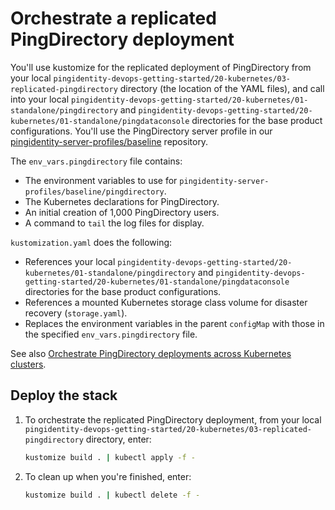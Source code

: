# Orchestrate a replicated PingDirectory deployment

You'll use kustomize for the replicated deployment of PingDirectory from your local `pingidentity-devops-getting-started/20-kubernetes/03-replicated-pingdirectory` directory (the location of the YAML files), and call into your local `pingidentity-devops-getting-started/20-kubernetes/01-standalone/pingdirectory` and `pingidentity-devops-getting-started/20-kubernetes/01-standalone/pingdataconsole` directories for the base product configurations. You'll use the PingDirectory server profile in our [pingidentity-server-profiles/baseline](../../pingidentity-server-profiles/baseline) repository.

The `env_vars.pingdirectory` file contains:

* The environment variables to use for `pingidentity-server-profiles/baseline/pingdirectory`.
* The Kubernetes declarations for PingDirectory.
* An initial creation of 1,000 PingDirectory users.
* A command to `tail` the log files for display.

`kustomization.yaml` does the following:

* References your local `pingidentity-devops-getting-started/20-kubernetes/01-standalone/pingdirectory` and `pingidentity-devops-getting-started/20-kubernetes/01-standalone/pingdataconsole` directories for the base product configurations.
* References a mounted Kubernetes storage class volume for disaster recovery (`storage.yaml`).
* Replaces the environment variables in the parent `configMap` with those in the specified `env_vars.pingdirectory` file.

See also [Orchestrate PingDirectory deployments across Kubernetes clusters](deployK8sPD-clusters.md).

## Deploy the stack

1. To orchestrate the replicated PingDirectory deployment, from your local `pingidentity-devops-getting-started/20-kubernetes/03-replicated-pingdirectory` directory, enter:

   ```bash
   kustomize build . | kubectl apply -f -
   ```

2. To clean up when you're finished, enter:

   ```bash
   kustomize build . | kubectl delete -f -
   ```

